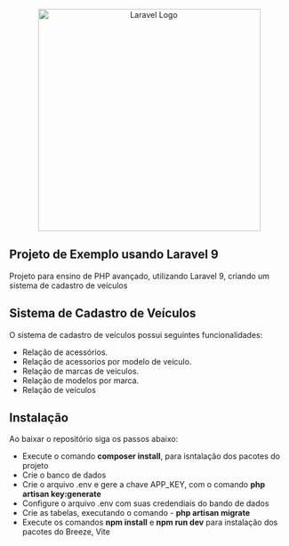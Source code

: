 <p align="center">
<a href="https://laravel.com" target="_blank"><img src="https://raw.githubusercontent.com/laravel/art/master/logo-lockup/5%20SVG/2%20CMYK/1%20Full%20Color/laravel-logolockup-cmyk-red.svg" width="400" alt="Laravel Logo"></a>
</p>

## Projeto de Exemplo usando Laravel 9

Projeto para ensino de PHP avançado, utilizando Laravel 9, criando um sistema de cadastro de veículos

## Sistema de Cadastro de Veículos

O sistema de cadastro de veículos possui seguintes funcionalidades:

- Relação de acessórios.
- Relação de acessorios por modelo de veículo.
- Relação de marcas de veículos.
- Relação de modelos por marca.
- Relação de veículos

## Instalação

Ao baixar o repositório siga os passos abaixo:

* Execute o comando **composer install**, para isntalação dos pacotes do projeto
* Crie o banco de dados
* Crie o arquivo .env e gere a chave APP_KEY, com o comando **php artisan key:generate**
* Configure o arquivo .env com suas credendiais do bando de dados
* Crie as tabelas, executando o comando -  **php artisan migrate**
* Execute os comandos **npm install** e **npm run dev** para instalação dos pacotes do Breeze, Vite

